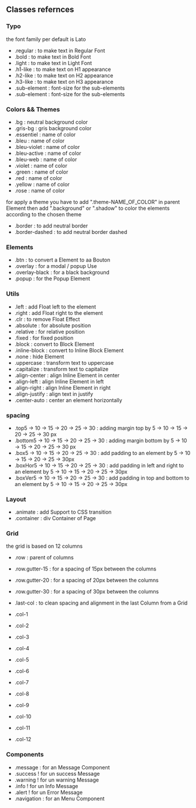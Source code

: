## Classes refernces

### Typo
the font family per default is Lato

- .regular : to make text in Regular Font
- .bold : to make text in Bold Font
- .light : to make text in Light Font
- .h1-like : to make text on H1 appearance
- .h2-like : to make text on H2 appearance
- .h3-like : to make text on H3 appearance
- .sub-element : font-size for the sub-elements
- .sub-element : font-size for the sub-elements

### Colors && Themes

- .bg : neutral background color
- .gris-bg : gris background color
- .essentiel : name of color
- .bleu : name of color
- .bleu-violet : name of color
- .bleu-active : name of color
- .bleu-web : name of color
- .violet : name of color
- .green : name of color
- .red : name of color
- .yellow : name of color
- .rose : name of color

for apply a theme you have to add ".theme-NAME_OF_COLOR" in parent Element then add ".background" or ".shadow" to color the elements according to the chosen theme

- .border : to add neutral border
- .border-dashed : to add neutral border dashed

### Elements
- .btn : to convert a Element to aa Bouton
- .overlay : for a modal / popup Use
- .overlay-black : for a black background
- .popup : for the Popup Element

### Utils
- .left : add Float left to the element
- .right : add Float right to the element
- .clr : to remove Float Effect
- .absolute : for absolute position
- .relative : for relative position
- .fixed : for fixed position
- .block : convert to Block Element
- .inline-block : convert to Inline Block Element
- .none : hide Element
- .uppercase : transform text to uppercase
- .capitalize : transform text to capitalize
- .align-center : align Inline Element in center
- .align-left : align Inline Element in left
- .align-right : align Inline Element in right
- .align-justify : align text in justify
- .center-auto : center an element horizontally

### spacing
- .top5 -> 10 -> 15 -> 20 -> 25 -> 30 : adding margin top by 5 -> 10 -> 15 -> 20 -> 25 -> 30 px
- .bottom5 -> 10 -> 15 -> 20 -> 25 -> 30 : adding margin bottom by 5 -> 10 -> 15 -> 20 -> 25 -> 30 px
- .box5 -> 10 -> 15 -> 20 -> 25 -> 30 : add padding to an element by 5 -> 10 -> 15 -> 20 -> 25 -> 30px
- .boxHor5 -> 10 -> 15 -> 20 -> 25 -> 30 : add padding in left and right to an element by 5 -> 10 -> 15 -> 20 -> 25 -> 30px
- .boxVer5 -> 10 -> 15 -> 20 -> 25 -> 30 : add padding in top and bottom to an element by 5 -> 10 -> 15 -> 20 -> 25 -> 30px

### Layout
- .animate : add Support to CSS transition
- .container : div Container of Page

### Grid
the grid is based on 12 columns
 - .row : parent of columns
 - .row.gutter-15 : for a spacing of 15px between the columns 
 - .row.gutter-20 : for a spacing of 20px between the columns 
 - .row.gutter-30 : for a spacing of 30px between the columns 
 
 - .last-col : to clean spacing and alignment in the last Column from a Grid 

- .col-1
- .col-2
- .col-3
- .col-4
- .col-5
- .col-6
- .col-7
- .col-8
- .col-9
- .col-10
- .col-11
- .col-12

### Components
- .message : for an Message Component
- .success ! for un success Message
- .warning ! for un warning Message
- .info ! for un Info Message
- .alert ! for un Error Message
- .navigation : for an Menu Component